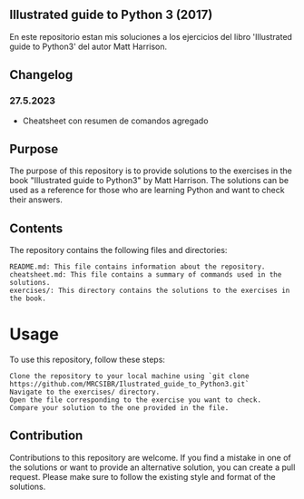 ## Illustrated guide to Python 3 (2017) 

En este repositorio estan mis soluciones a los ejercicios 
del libro 'Illustrated guide to Python3' del autor Matt Harrison.

## Changelog
### 27.5.2023

- Cheatsheet con resumen de comandos agregado

## Purpose
The purpose of this repository is to provide solutions to the exercises in the book "Illustrated guide to Python3" by Matt Harrison. 
The solutions can be used as a reference for those who are learning Python and want to check their answers.

## Contents
The repository contains the following files and directories:

    README.md: This file contains information about the repository.
    cheatsheet.md: This file contains a summary of commands used in the solutions.
    exercises/: This directory contains the solutions to the exercises in the book.

# Usage
To use this repository, follow these steps:

    Clone the repository to your local machine using `git clone https://github.com/MRCSIBR/Ilustrated_guide_to_Python3.git`
    Navigate to the exercises/ directory.
    Open the file corresponding to the exercise you want to check.
    Compare your solution to the one provided in the file.

## Contribution
Contributions to this repository are welcome. If you find a mistake in one of the solutions or want to provide an alternative solution, you can create a pull request. Please make sure to follow the existing style and format of the solutions.
